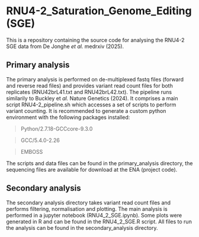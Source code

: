# RNU4-2_Saturation_Genome_Editing (SGE)

This is a repository containing the source code for analysing the RNU4-2 SGE data from De Jonghe _et al._ medrxiv (2025).

## Primary analysis
The primary analysis is performed on de-multiplexed fastq files (forward and reverse read files) and provides variant read count files for both replicates (RNU42brL41.txt and RNU42brL42.txt). The pipeline runs similarily to Buckley et _al._ Nature Genetics (2024). It comprises a main script RNU4-2_pipeline.sh which accesses a set of scripts to perform variant counting. It is recommended to generate a custom python environment with the following packages installed:
> Python/2.7.18-GCCcore-9.3.0

> GCC/5.4.0-2.26

> EMBOSS

The scripts and data files can be found in the primary_analysis directory, the sequencing files are available for download at the ENA (project code).

## Secondary analysis
The secondary analysis directory takes variant read count files and performs filtering, normalisation and plotting. The main analysis is performed in a jupyter notebook (RNU4_2_SGE.ipynb). Some plots were generated in R and can be found in the RNU4_2_SGE.R script. All files to run the analysis can be found in the secondary_analysis directory.
